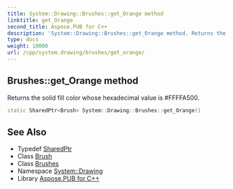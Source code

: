 ```yaml
---
title: System::Drawing::Brushes::get_Orange method
linktitle: get_Orange
second_title: Aspose.PUB for C++
description: 'System::Drawing::Brushes::get_Orange method. Returns the solid fill color whose hexadecimal value is #FFFFA500 in C++.'
type: docs
weight: 10000
url: /cpp/system.drawing/brushes/get_orange/
---
```

## Brushes::get_Orange method


Returns the solid fill color whose hexadecimal value is #FFFFA500.

```cpp
static SharedPtr<Brush> System::Drawing::Brushes::get_Orange()
```

## See Also

* Typedef [SharedPtr](../../../system/sharedptr/)
* Class [Brush](../../brush/)
* Class [Brushes](../)
* Namespace [System::Drawing](../../)
* Library [Aspose.PUB for C++](../../../)
